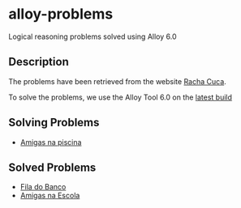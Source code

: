 # alloy-problems
Logical reasoning problems solved using Alloy 6.0

## Description

The problems have been retrieved from the website [Racha Cuca](https://rachacuca.com.br/logica/problemas/imprimir/). 

To solve the problems, we use the Alloy Tool 6.0 on the [latest build](https://alloytools.org/download.html)

## Solving Problems

- [Amigas na piscina](https://rachacuca.com.br/logica/problemas/amigas-na-piscina/)

## Solved Problems

- [Fila do Banco](https://rachacuca.com.br/logica/problemas/fila-do-banco/)
- [Amigas na Escola](https://rachacuca.com.br/logica/problemas/amigas-na-escola/)